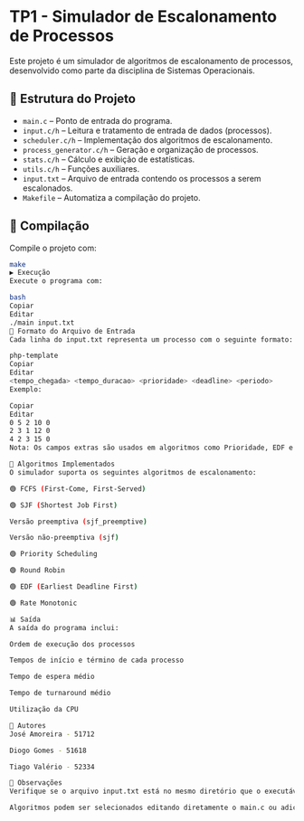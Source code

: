 # TP1 - Simulador de Escalonamento de Processos

Este projeto é um simulador de algoritmos de escalonamento de processos, desenvolvido como parte da disciplina de Sistemas Operacionais.

## 📁 Estrutura do Projeto

- `main.c` – Ponto de entrada do programa.
- `input.c/h` – Leitura e tratamento de entrada de dados (processos).
- `scheduler.c/h` – Implementação dos algoritmos de escalonamento.
- `process_generator.c/h` – Geração e organização de processos.
- `stats.c/h` – Cálculo e exibição de estatísticas.
- `utils.c/h` – Funções auxiliares.
- `input.txt` – Arquivo de entrada contendo os processos a serem escalonados.
- `Makefile` – Automatiza a compilação do projeto.

## 🔧 Compilação

Compile o projeto com:

```bash
make
▶️ Execução
Execute o programa com:

bash
Copiar
Editar
./main input.txt
📄 Formato do Arquivo de Entrada
Cada linha do input.txt representa um processo com o seguinte formato:

php-template
Copiar
Editar
<tempo_chegada> <tempo_duracao> <prioridade> <deadline> <periodo>
Exemplo:

Copiar
Editar
0 5 2 10 0
2 3 1 12 0
4 2 3 15 0
Nota: Os campos extras são usados em algoritmos como Prioridade, EDF e Rate Monotonic.

🧠 Algoritmos Implementados
O simulador suporta os seguintes algoritmos de escalonamento:

🟢 FCFS (First-Come, First-Served)

🟢 SJF (Shortest Job First)

Versão preemptiva (sjf_preemptive)

Versão não-preemptiva (sjf)

🟢 Priority Scheduling

🟢 Round Robin

🟢 EDF (Earliest Deadline First)

🟢 Rate Monotonic

📊 Saída
A saída do programa inclui:

Ordem de execução dos processos

Tempos de início e término de cada processo

Tempo de espera médio

Tempo de turnaround médio

Utilização da CPU

👥 Autores
José Amoreira - 51712

Diogo Gomes - 51618

Tiago Valério - 52334

📌 Observações
Verifique se o arquivo input.txt está no mesmo diretório que o executável.

Algoritmos podem ser selecionados editando diretamente o main.c ou adicionando suporte a argumentos de linha de comando.
